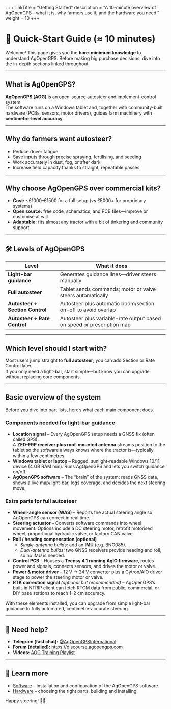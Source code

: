 +++
linkTitle = "Getting Started"
description = "A 10-minute overview of AgOpenGPS—what it is, why farmers use it, and the hardware you need."
weight = 10
+++

# 🚀 Quick-Start Guide (≈ 10 minutes)

Welcome! This page gives you the **bare-minimum knowledge** to understand
AgOpenGPS. Before making big purchase decisions, dive into the in-depth sections
linked throughout.

---

## What is AgOpenGPS?

**AgOpenGPS (AOG)** is an open-source autosteer and implement-control system.  
The software runs on a Windows tablet and, together with community-built
hardware (PCBs, sensors, motor drivers), guides farm machinery with
**centimetre-level accuracy**.

---

## Why do farmers want autosteer?

- Reduce driver fatigue
- Save inputs through precise spraying, fertilising, and seeding
- Work accurately in dust, fog, or after dark
- Increase field capacity thanks to straight, repeatable passes

---

## Why choose AgOpenGPS over commercial kits?

- **Cost:** ~£1000–£1500 for a full setup (vs £5000+ for proprietary systems)
- **Open source:** free code, schematics, and PCB files—improve or customise at
  will
- **Adaptable:** fits almost any tractor with a bit of tinkering and community
  support

---

## 🛠️ Levels of AgOpenGPS

| Level                           | What it does                                                           |
| ------------------------------- | ---------------------------------------------------------------------- |
| **Light-bar guidance**          | Generates guidance lines—driver steers manually                        |
| **Full autosteer**              | Tablet sends commands; motor or valve steers automatically             |
| **Autosteer + Section Control** | Autosteer plus automatic boom/section on-off to avoid overlap          |
| **Autosteer + Rate Control**    | Autosteer plus variable-rate output based on speed or prescription map |

---

## Which level should I start with?

Most users jump straight to **full autosteer**; you can add Section or Rate
Control later.  
If you only need a light-bar, start simple—but know you can upgrade without
replacing core components.

---

## Basic overview of the system

Before you dive into part lists, here’s what each main component does.

### Components needed for **light-bar guidance**

- **Location signal** – Every AgOpenGPS setup needs a GNSS fix (often called
  GPS).  
  A **ZED-F9P receiver plus roof-mounted antenna** streams position to the
  tablet so the software always knows where the tractor is—typically within a
  few centimetres.
- **Windows tablet or laptop** – Rugged, sunlight-readable Windows 10/11 device
  (4 GB RAM min). Runs AgOpenGPS and lets you switch guidance on/off.
- **AgOpenGPS software** – The “brain” of the system: reads GNSS data, shows a
  live map/light-bar, logs coverage, and decides the next steering move.

### Extra parts for **full autosteer**

- **Wheel-angle sensor (WAS)** – Reports the actual steering angle so AgOpenGPS
  can correct in real time.
- **Steering actuator** – Converts software commands into wheel movement.
  Options include a DC steering motor, retrofit motorised wheel, proportional
  hydraulic valve, or factory CAN valve.
- **Roll / heading compensation (optional)**
  - _Single-antenna builds:_ add an **IMU** (e.g. BNO085).
  - _Dual-antenna builds:_ two GNSS receivers provide heading and roll, so no
    IMU is needed.
- **Control PCB** – Houses a **Teensy 4.1 running AgIO firmware**, routes power
  and signals, connects sensors, and drives the motor or valve.
- **Power & motor driver** – 12 V → 24 V converter plus a Cytron/AIO driver
  stage to power the steering motor or valve.
- **RTK correction signal** _(optional but recommended)_ – AgOpenGPS’s built-in
  NTRIP client can fetch RTCM data from public, commercial, or DIY base stations
  to reach 1–2 cm accuracy.

With these elements installed, you can upgrade from simple light-bar guidance to
fully automated, centimetre-accurate steering.

---

## 🙋 Need help?

- **Telegram (fast chat):**
  [@AgOpenGPSInternational](https://t.me/AgOpenGPSInternational)
- **Forum (detailed):** <https://discourse.agopengps.com>
- **Videos:**
  [AOG Training Playlist](https://www.youtube.com/playlist?list=PL1N2N2XFHWW1fIDhb7koOa7hxH0LGppYc)

---

## 👀 Learn more

- [Software](/software) – installation and configuration of the AgOpenGPS
  software
- [Hardware](/hardware) – choosing the right parts, building and installing

Happy steering! 🚜💨
